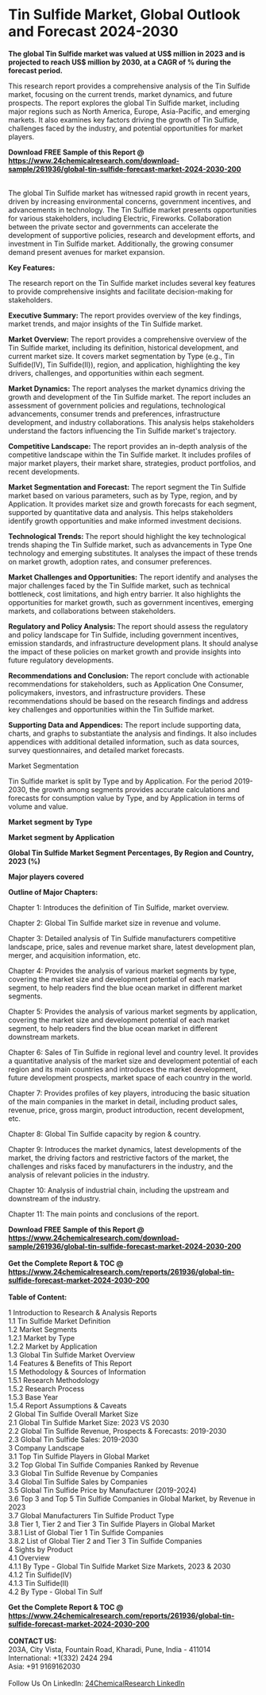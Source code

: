 <h1>Tin Sulfide Market, Global Outlook and Forecast 2024-2030</h1><p><strong>The global Tin Sulfide market was valued at US$ million in 2023 and is projected to reach US$ million by 2030, at a CAGR of % during the forecast period.</strong></p><p>
</p><p>This research report provides a comprehensive analysis of the Tin Sulfide market, focusing on the current trends, market dynamics, and future prospects. The report explores the global Tin Sulfide market, including major regions such as North America, Europe, Asia-Pacific, and emerging markets. It also examines key factors driving the growth of Tin Sulfide, challenges faced by the industry, and potential opportunities for market players.</p><div><b>Download FREE Sample of this Report @ 
            <a href="https://www.24chemicalresearch.com/download-sample/261936/global-tin-sulfide-forecast-market-2024-2030-200">
            https://www.24chemicalresearch.com/download-sample/261936/global-tin-sulfide-forecast-market-2024-2030-200</a></b></div><br><p>
The global Tin Sulfide market has witnessed rapid growth in recent years, driven by increasing environmental concerns, government incentives, and advancements in technology. The Tin Sulfide market presents opportunities for various stakeholders, including Electric, Fireworks. Collaboration between the private sector and governments can accelerate the development of supportive policies, research and development efforts, and investment in Tin Sulfide market. Additionally, the growing consumer demand present avenues for market expansion.</p><p>
<strong>Key Features:</strong></p><p>
The research report on the Tin Sulfide market includes several key features to provide comprehensive insights and facilitate decision-making for stakeholders.</p><p>
<strong>Executive Summary: </strong>The report provides overview of the key findings, market trends, and major insights of the Tin Sulfide market.</p><p>
<strong>Market Overview:</strong> The report provides a comprehensive overview of the Tin Sulfide market, including its definition, historical development, and current market size. It covers market segmentation by Type (e.g., Tin Sulfide(IV), Tin Sulfide(II)), region, and application, highlighting the key drivers, challenges, and opportunities within each segment.</p><p>
<strong>Market Dynamics:</strong> The report analyses the market dynamics driving the growth and development of the Tin Sulfide market. The report includes an assessment of government policies and regulations, technological advancements, consumer trends and preferences, infrastructure development, and industry collaborations. This analysis helps stakeholders understand the factors influencing the Tin Sulfide market's trajectory.</p><p>
<strong>Competitive Landscape:</strong> The report provides an in-depth analysis of the competitive landscape within the Tin Sulfide market. It includes profiles of major market players, their market share, strategies, product portfolios, and recent developments.</p><p>
<strong>Market Segmentation and Forecast:</strong> The report segment the Tin Sulfide market based on various parameters, such as by Type, region, and by Application. It provides market size and growth forecasts for each segment, supported by quantitative data and analysis. This helps stakeholders identify growth opportunities and make informed investment decisions.</p><p>
<strong>Technological Trends: </strong>The report should highlight the key technological trends shaping the Tin Sulfide market, such as advancements in Type One technology and emerging substitutes. It analyses the impact of these trends on market growth, adoption rates, and consumer preferences.</p><p>
<strong>Market Challenges and Opportunities:</strong> The report identify and analyses the major challenges faced by the Tin Sulfide market, such as technical bottleneck, cost limitations, and high entry barrier. It also highlights the opportunities for market growth, such as government incentives, emerging markets, and collaborations between stakeholders.</p><p>
<strong>Regulatory and Policy Analysis: </strong>The report should assess the regulatory and policy landscape for Tin Sulfide, including government incentives, emission standards, and infrastructure development plans. It should analyse the impact of these policies on market growth and provide insights into future regulatory developments.</p><p>
<strong>Recommendations and Conclusion:</strong> The report conclude with actionable recommendations for stakeholders, such as Application One Consumer, policymakers, investors, and infrastructure providers. These recommendations should be based on the research findings and address key challenges and opportunities within the Tin Sulfide market.</p><p>
<strong>Supporting Data and Appendices:</strong> The report include supporting data, charts, and graphs to substantiate the analysis and findings. It also includes appendices with additional detailed information, such as data sources, survey questionnaires, and detailed market forecasts.</p><p>
Market Segmentation</p><p>
Tin Sulfide market is split by Type and by Application. For the period 2019-2030, the growth among segments provides accurate calculations and forecasts for consumption value by Type, and by Application in terms of volume and value.</p><p>
<strong>Market segment by Type</strong></p><p>
</p><p>
</p><p><strong>Market segment by Application</strong></p><p>
</p><p>
</p><p><strong>Global Tin Sulfide Market Segment Percentages, By Region and Country, 2023 (%)</strong></p><p>
</p><p>
</p><p><strong>Major players covered</strong></p><p>
</p><p>
</p><p><strong>Outline of Major Chapters:</strong></p><p>
Chapter 1: Introduces the definition of Tin Sulfide, market overview.</p><p>
Chapter 2: Global Tin Sulfide market size in revenue and volume.</p><p>
Chapter 3: Detailed analysis of Tin Sulfide manufacturers competitive landscape, price, sales and revenue market share, latest development plan, merger, and acquisition information, etc.</p><p>
Chapter 4: Provides the analysis of various market segments by type, covering the market size and development potential of each market segment, to help readers find the blue ocean market in different market segments.</p><p>
Chapter 5: Provides the analysis of various market segments by application, covering the market size and development potential of each market segment, to help readers find the blue ocean market in different downstream markets.</p><p>
Chapter 6: Sales of Tin Sulfide in regional level and country level. It provides a quantitative analysis of the market size and development potential of each region and its main countries and introduces the market development, future development prospects, market space of each country in the world.</p><p>
Chapter 7: Provides profiles of key players, introducing the basic situation of the main companies in the market in detail, including product sales, revenue, price, gross margin, product introduction, recent development, etc.</p><p>
Chapter 8: Global Tin Sulfide capacity by region &amp; country.</p><p>
Chapter 9: Introduces the market dynamics, latest developments of the market, the driving factors and restrictive factors of the market, the challenges and risks faced by manufacturers in the industry, and the analysis of relevant policies in the industry.</p><p>
Chapter 10: Analysis of industrial chain, including the upstream and downstream of the industry.</p><p>
Chapter 11: The main points and conclusions of the report.</p><div><b>Download FREE Sample of this Report @ 
            <a href="https://www.24chemicalresearch.com/download-sample/261936/global-tin-sulfide-forecast-market-2024-2030-200">
            https://www.24chemicalresearch.com/download-sample/261936/global-tin-sulfide-forecast-market-2024-2030-200</a></b></div><br><div><b>Get the Complete Report & TOC @ 
            <a href="https://www.24chemicalresearch.com/reports/261936/global-tin-sulfide-forecast-market-2024-2030-200">
            https://www.24chemicalresearch.com/reports/261936/global-tin-sulfide-forecast-market-2024-2030-200</a></b></div><br>
            <b>Table of Content:</b><p>1 Introduction to Research & Analysis Reports<br />
    1.1 Tin Sulfide Market Definition<br />
    1.2 Market Segments<br />
        1.2.1 Market by Type<br />
        1.2.2 Market by Application<br />
    1.3 Global Tin Sulfide Market Overview<br />
    1.4 Features & Benefits of This Report<br />
    1.5 Methodology & Sources of Information<br />
        1.5.1 Research Methodology<br />
        1.5.2 Research Process<br />
        1.5.3 Base Year<br />
        1.5.4 Report Assumptions & Caveats<br />
2 Global Tin Sulfide Overall Market Size<br />
    2.1 Global Tin Sulfide Market Size: 2023 VS 2030<br />
    2.2 Global Tin Sulfide Revenue, Prospects & Forecasts: 2019-2030<br />
    2.3 Global Tin Sulfide Sales: 2019-2030<br />
3 Company Landscape<br />
    3.1 Top Tin Sulfide Players in Global Market<br />
    3.2 Top Global Tin Sulfide Companies Ranked by Revenue<br />
    3.3 Global Tin Sulfide Revenue by Companies<br />
    3.4 Global Tin Sulfide Sales by Companies<br />
    3.5 Global Tin Sulfide Price by Manufacturer (2019-2024)<br />
    3.6 Top 3 and Top 5 Tin Sulfide Companies in Global Market, by Revenue in 2023<br />
    3.7 Global Manufacturers Tin Sulfide Product Type<br />
    3.8 Tier 1, Tier 2 and Tier 3 Tin Sulfide Players in Global Market<br />
        3.8.1 List of Global Tier 1 Tin Sulfide Companies<br />
        3.8.2 List of Global Tier 2 and Tier 3 Tin Sulfide Companies<br />
4 Sights by Product<br />
    4.1 Overview<br />
        4.1.1 By Type - Global Tin Sulfide Market Size Markets, 2023 & 2030<br />
        4.1.2 Tin Sulfide(IV)<br />
        4.1.3 Tin Sulfide(II)<br />
    4.2 By Type - Global Tin Sulf</p><div><b>Get the Complete Report & TOC @ 
            <a href="https://www.24chemicalresearch.com/reports/261936/global-tin-sulfide-forecast-market-2024-2030-200">
            https://www.24chemicalresearch.com/reports/261936/global-tin-sulfide-forecast-market-2024-2030-200</a></b></div><br><b>CONTACT US:</b><br>
            203A, City Vista, Fountain Road, Kharadi, Pune, India - 411014<br>
            International: +1(332) 2424 294<br>
            Asia: +91 9169162030 <br><br>
            Follow Us On LinkedIn: <a href="https://www.linkedin.com/company/24chemicalresearch/">24ChemicalResearch LinkedIn</a>